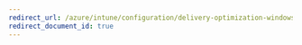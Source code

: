 ```yaml
---
redirect_url: /azure/intune/configuration/delivery-optimization-windows
redirect_document_id: true
---
```

